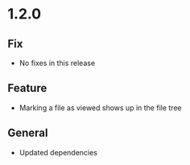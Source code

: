 # 1.2.0

## Fix

* No fixes in this release

## Feature
  
* Marking a file as viewed shows up in the file tree

## General

* Updated dependencies
